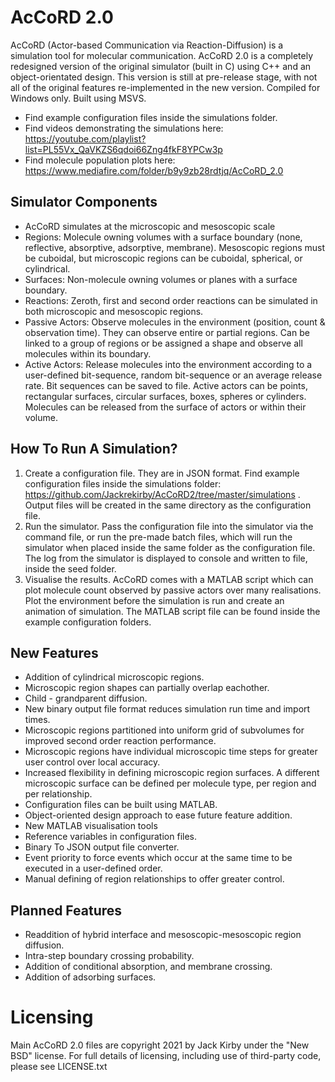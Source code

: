 # AcCoRD 2.0
AcCoRD (Actor-based Communication via Reaction-Diffusion) is a simulation tool for molecular communication. AcCoRD 2.0 is a completely redesigned version of the original simulator (built in C) using C++ and an object-orientated design. This version is still at pre-release stage, with not all of the original features re-implemented in the new version. Compiled for Windows only. Built using MSVS.

* Find example configuration files inside the simulations folder. 
* Find videos demonstrating the simulations here: https://youtube.com/playlist?list=PL55Vx_QaVKZS6qdoi66Zng4fkF8YPCw3p
* Find molecule population plots here: https://www.mediafire.com/folder/b9y9zb28rdtjq/AcCoRD_2.0

## Simulator Components
* AcCoRD simulates at the microscopic and mesoscopic scale
* Regions: Molecule owning volumes with a surface boundary (none, reflective, absorptive, adsorptive, membrane). Mesoscopic regions must be cuboidal, but microscopic regions can be cuboidal, spherical, or cylindrical.
* Surfaces: Non-molecule owning volumes or planes with a surface boundary.
* Reactions: Zeroth, first and second order reactions can be simulated in both microscopic and mesoscopic regions.
* Passive Actors: Observe molecules in the environment (position, count & observation time). They can observe entire or partial regions. Can be linked to a group of regions or be assigned a shape and observe all molecules within its boundary.
* Active Actors: Release molecules into the environment according to a user-defined bit-sequence, random bit-sequence or an average release rate. Bit sequences can be saved to file. Active actors can be points, rectangular surfaces, circular surfaces, boxes, spheres or cylinders. Molecules can be released from the surface of actors or within their volume.

## How To Run A Simulation?
1. Create a configuration file. They are in JSON format. Find example configuration files inside the simulations folder: https://github.com/Jackrekirby/AcCoRD2/tree/master/simulations . Output files will be created in the same directory as the configuration file.
2. Run the simulator. Pass the configuration file into the simulator via the command file, or run the pre-made batch files, which will run the simulator when placed inside the same folder as the configuration file. The log from the simulator is displayed to console and written to file, inside the seed folder.
3. Visualise the results. AcCoRD comes with a MATLAB script which can plot molecule count observed by passive actors over many realisations. Plot the environment before the simulation is run and create an animation of simulation. The MATLAB script file can be found inside the example configuration folders.

## New Features
* Addition of cylindrical microscopic regions.
* Microscopic region shapes can partially overlap eachother.
* Child - grandparent diffusion.
* New binary output file format reduces simulation run time and import times.
* Microscopic regions partitioned into uniform grid of subvolumes for improved second order reaction performance.
* Microscopic regions have individual microscopic time steps for greater user control over local accuracy. 
* Increased flexibility in defining microscopic region surfaces. A different microscopic surface can be defined per molecule type, per region and per relationship.
* Configuration files can be built using MATLAB.
* Object-oriented design approach to ease future feature addition.
* New MATLAB visualisation tools
* Reference variables in configuration files.
* Binary To JSON output file converter.
* Event priority to force events which occur at the same time to be executed in a user-defined order.
* Manual defining of region relationships to offer greater control.

## Planned Features
* Readdition of hybrid interface and mesoscopic-mesoscopic region diffusion.
* Intra-step boundary crossing probability.
* Addition of conditional absorption, and membrane crossing. 
* Addition of adsorbing surfaces.

# Licensing
Main AcCoRD 2.0 files are copyright 2021 by Jack Kirby under the "New BSD" license. For full details of licensing, including use of third-party code, please see LICENSE.txt
